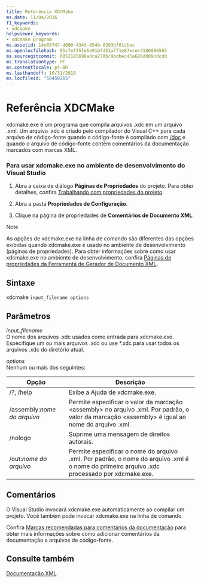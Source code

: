 ```yaml
---
title: Referência XDCMake
ms.date: 11/04/2016
f1_keywords:
- xdcmake
helpviewer_keywords:
- xdcmake program
ms.assetid: 14e65747-d000-4343-854b-8393bf01cbac
ms.openlocfilehash: 85c7ef351e6e91bfd51a7f1e87ecec4186986505
ms.sourcegitcommit: 6052185696adca270bc9bdbec45a626dd89cdcdd
ms.translationtype: HT
ms.contentlocale: pt-BR
ms.lasthandoff: 10/31/2018
ms.locfileid: "50450265"
---
```

# <a name="xdcmake-reference"></a>Referência XDCMake

xdcmake.exe é um programa que compila arquivos .xdc em um arquivo .xml. Um arquivo .xdc é criado pelo compilador do Visual C++ para cada arquivo de código-fonte quando o código-fonte é compilado com [/doc](../build/reference/doc-process-documentation-comments-c-cpp.md) e quando o arquivo de código-fonte contém comentários da documentação marcados com marcas XML.

### <a name="to-use-xdcmakeexe-in-the-visual-studio-development-environment"></a>Para usar xdcmake.exe no ambiente de desenvolvimento do Visual Studio

1. Abra a caixa de diálogo **Páginas de Propriedades** do projeto. Para obter detalhes, confira [Trabalhando com propriedades do projeto](../ide/working-with-project-properties.md).

1. Abra a pasta **Propriedades de Configuração**.

1. Clique na página de propriedades de **Comentários de Documento XML**.

> [!NOTE]
>  As opções de xdcmake.exe na linha de comando são diferentes das opções exibidas quando xdcmake.exe é usado no ambiente de desenvolvimento (páginas de propriedades). Para obter informações sobre como usar xdcmake.exe no ambiente de desenvolvimento, confira [Páginas de propriedades da Ferramenta de Gerador de Documento XML](../ide/xml-document-generator-tool-property-pages.md).

## <a name="syntax"></a>Sintaxe

xdcmake `input_filename options`

## <a name="parameters"></a>Parâmetros

*input_filename*<br/>
O nome dos arquivos .xdc usados como entrada para xdcmake.exe. Especifique um ou mais arquivos .xdc ou use *.xdc para usar todos os arquivos .xdc do diretório atual.

*options*<br/>
Nenhum ou mais dos seguintes:

|Opção|Descrição|
|------------|-----------------|
|/?, /help|Exibe a Ajuda de xdcmake.exe.|
|/assembly:*nome do arquivo*|Permite especificar o valor da marcação \<assembly> no arquivo .xml.  Por padrão, o valor da marcação \<assembly> é igual ao nome do arquivo .xml.|
|/nologo|Suprime uma mensagem de direitos autorais.|
|/out:*nome do arquivo*|Permite especificar o nome do arquivo .xml.  Por padrão, o nome do arquivo .xml é o nome do primeiro arquivo .xdc processado por xdcmake.exe.|

## <a name="remarks"></a>Comentários

O Visual Studio invocará xdcmake.exe automaticamente ao compilar um projeto. Você também pode invocar xdcmake.exe na linha de comando.

Confira [Marcas recomendadas para comentários da documentação](../ide/recommended-tags-for-documentation-comments-visual-cpp.md) para obter mais informações sobre como adicionar comentários da documentação a arquivos de código-fonte.

## <a name="see-also"></a>Consulte também

[Documentação XML](../ide/xml-documentation-visual-cpp.md)